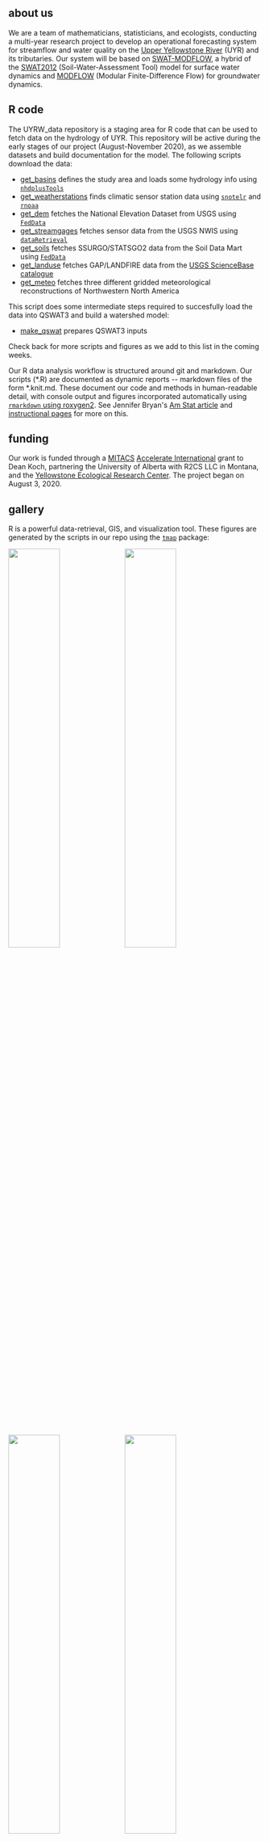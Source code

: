 ## about us

We are a team of mathematicians, statisticians, and ecologists, conducting a multi-year research project to develop an operational forecasting system for streamflow and water quality on the [Upper Yellowstone River](http://fwp.mt.gov/mtoutdoors/images/Storyimages/2017/UpperYellowstoneMap.jpg) (UYR) and its tributaries. Our system will be based on [SWAT-MODFLOW](https://www.sciencedirect.com/science/article/abs/pii/S136481521930893X?via%3Dihub), a hybrid of the [SWAT2012](https://swat.tamu.edu/software/swat-editor/) (Soil-Water-Assessment Tool) model for surface water dynamics and [MODFLOW](https://www.usgs.gov/mission-areas/water-resources/science/modflow-and-related-programs?qt-science_center_objects=0#qt-science_center_objects) (Modular Finite-Difference Flow) for groundwater dynamics. 

## R code

The UYRW_data repository is a staging area for R code that can be used to fetch data on the hydrology of UYR. This repository will be active during the early stages of our project (August-November 2020), as we assemble datasets and build documentation for the model. The following scripts download the data:

* [get_basins](https://github.com/deankoch/UYRW_data/blob/master/markdown/get_basins.md)
defines the study area and loads some hydrology info using
[`nhdplusTools`](https://usgs-r.github.io/nhdplusTools/)
* [get_weatherstations](https://github.com/deankoch/UYRW_data/blob/master/markdown/get_weatherstations.md)
finds climatic sensor station data using
[`snotelr`](https://github.com/bluegreen-labs/snotelr) and
[`rnoaa`](https://github.com/ropensci/rnoaa)
* [get_dem](https://github.com/deankoch/UYRW_data/blob/master/markdown/get_dem.md)
fetches the National Elevation Dataset from USGS using
[`FedData`](https://cran.r-project.org/web/packages/FedData/index.html)
* [get_streamgages](https://github.com/deankoch/UYRW_data/blob/master/markdown/get_streamgages.md)
fetches sensor data from the USGS NWIS using
[`dataRetrieval`](https://cran.r-project.org/web/packages/dataRetrieval/vignettes/dataRetrieval.html)
* [get_soils](https://github.com/deankoch/UYRW_data/blob/master/markdown/get_soils.md)
fetches SSURGO/STATSGO2 data from the Soil Data Mart using
[`FedData`](https://cran.r-project.org/web/packages/FedData/index.html)
* [get_landuse](https://github.com/deankoch/UYRW_data/blob/master/markdown/get_landuse.md)
fetches GAP/LANDFIRE data from the [USGS ScienceBase catalogue](https://www.sciencebase.gov/catalog/)
* [get_meteo](https://github.com/deankoch/UYRW_data/blob/master/markdown/get_meteo.md)
fetches three different gridded meteorological reconstructions of Northwestern North America

This script does some intermediate steps required to succesfully load the data into QSWAT3 and build a watershed
model:

* [make_qswat](https://github.com/deankoch/UYRW_data/blob/master/markdown/make_qswat.md) prepares QSWAT3 inputs



Check back for more scripts and figures as we add to this list in the coming weeks.

Our R data analysis workflow is structured around git and markdown. Our scripts (\*.R) are documented as dynamic reports -- markdown files of the form \*.knit.md. These document our code and methods in human-readable detail, with console output and figures incorporated automatically using [`rmarkdown` using roxygen2](https://rmarkdown.rstudio.com/articles_report_from_r_script.html). See Jennifer Bryan's [Am Stat article](https://amstat.tandfonline.com/doi/abs/10.1080/00031305.2017.1399928) and [instructional pages](https://happygitwithr.com/) for more on this.

<!--- These scripts prepare the data structure needed to run the
[SWAT+ Automatic Workflow (AW)](https://celray.github.io/docs/swatplus_aw/introduction.html)
python codebase from Celray James and Chris George. SWAT+ AW replaces the QSWAT+ GUI as the
main tool for setting up a SWAT+ watershed model, as part of an effort towards reproducible
catchment modelling science
(see also [this talk](https://scholarsarchive.byu.edu/iemssconference/2018/Stream-A/64/)). --->

## funding

Our work is funded through a [MITACS](https://www.mitacs.ca/en/about) [Accelerate International](https://www.mitacs.ca/en/programs/accelerate/mitacs-accelerate-international) grant to Dean Koch, partnering the University of Alberta with R2CS LLC in Montana, and the [Yellowstone Ecological Research Center](https://www.yellowstoneresearch.org/yerc-lab). The project began on August 3, 2020.

## gallery

R is a powerful data-retrieval, GIS, and visualization tool. These figures are generated by the scripts in our repo using the [`tmap`](https://cran.r-project.org/web/packages/tmap/vignettes/tmap-getstarted.html) package:

<img src="https://raw.githubusercontent.com/deankoch/UYRW_data/master/graphics/uyrw_flowlines.png" width="45%"></img> <img src="https://raw.githubusercontent.com/deankoch/UYRW_data/master/graphics/uyrw_basins.png" width="45%"></img> <img 
src="https://raw.githubusercontent.com/deankoch/UYRW_data/master/graphics/weatherstation_sites.png" width="45%"></img> <img src="https://raw.githubusercontent.com/deankoch/UYRW_data/master/graphics/streamgage_sites.png" width="45%"> <img
src="https://raw.githubusercontent.com/deankoch/UYRW_data/master/graphics/soils.png" width="45%"> <img
src="https://raw.githubusercontent.com/deankoch/UYRW_data/master/graphics/landuse.png" width="45%"> <img
src="https://raw.githubusercontent.com/deankoch/UYRW_data/master/graphics/swat_landuse.png" width="45%"> <img
src="https://raw.githubusercontent.com/deankoch/UYRW_data/master/graphics/dem.png" width="45%"> </img> <img src="https://raw.githubusercontent.com/deankoch/UYRW_data/master/graphics/meteo_gridded.png" width="100%"></img>
